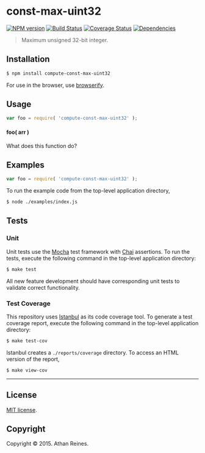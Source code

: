 const-max-uint32
===
[![NPM version][npm-image]][npm-url] [![Build Status][travis-image]][travis-url] [![Coverage Status][coveralls-image]][coveralls-url] [![Dependencies][dependencies-image]][dependencies-url]

> Maximum unsigned 32-bit integer.


## Installation

``` bash
$ npm install compute-const-max-uint32
```

For use in the browser, use [browserify](https://github.com/substack/node-browserify).


## Usage

``` javascript
var foo = require( 'compute-const-max-uint32' );
```

#### foo( arr )

What does this function do?


## Examples

``` javascript
var foo = require( 'compute-const-max-uint32' );
```

To run the example code from the top-level application directory,

``` bash
$ node ./examples/index.js
```


## Tests

### Unit

Unit tests use the [Mocha](http://mochajs.org/) test framework with [Chai](http://chaijs.com) assertions. To run the tests, execute the following command in the top-level application directory:

``` bash
$ make test
```

All new feature development should have corresponding unit tests to validate correct functionality.


### Test Coverage

This repository uses [Istanbul](https://github.com/gotwarlost/istanbul) as its code coverage tool. To generate a test coverage report, execute the following command in the top-level application directory:

``` bash
$ make test-cov
```

Istanbul creates a `./reports/coverage` directory. To access an HTML version of the report,

``` bash
$ make view-cov
```


---
## License

[MIT license](http://opensource.org/licenses/MIT). 


## Copyright

Copyright &copy; 2015. Athan Reines.


[npm-image]: http://img.shields.io/npm/v/compute-const-max-uint32.svg
[npm-url]: https://npmjs.org/package/compute-const-max-uint32

[travis-image]: http://img.shields.io/travis/compute-io/const-max-uint32/master.svg
[travis-url]: https://travis-ci.org/compute-io/const-max-uint32

[coveralls-image]: https://img.shields.io/coveralls/compute-io/const-max-uint32/master.svg
[coveralls-url]: https://coveralls.io/r/compute-io/const-max-uint32?branch=master

[dependencies-image]: http://img.shields.io/david/compute-io/const-max-uint32.svg
[dependencies-url]: https://david-dm.org/compute-io/const-max-uint32

[dev-dependencies-image]: http://img.shields.io/david/dev/compute-io/const-max-uint32.svg
[dev-dependencies-url]: https://david-dm.org/dev/compute-io/const-max-uint32

[github-issues-image]: http://img.shields.io/github/issues/compute-io/const-max-uint32.svg
[github-issues-url]: https://github.com/compute-io/const-max-uint32/issues
